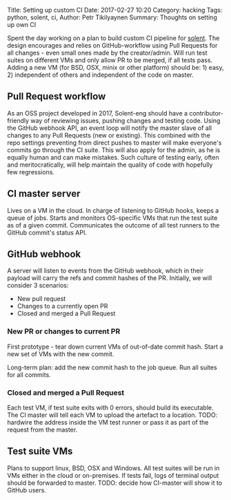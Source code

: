 Title: Setting up custom CI
Date: 2017-02-27 10:20
Category: hacking
Tags: python, solent, ci, 
Author: Petr Tikilyaynen
Summary: Thoughts on setting up own CI


Spent the day working on a plan to build custom CI pipeline for [solent](https://github.com/solent-eng/solent). The design encourages and relies on GitHub-workflow using Pull Requests for all changes - even small ones made by the creator/admin. Will run test suites on different VMs and only allow PR to be merged, if all tests pass. Adding a new VM (for BSD, OSX, minix or other platform) should be: 1) easy, 2) independent of others and independent of the code on master.


## Pull Request workflow

As an OSS project developed in 2017, Solent-eng should have a contributor-friendly way of reviewing issues, pushing changes and testing code. Using the GitHub webhook API, an event loop will notify the master slave of all changes to any Pull Requests (new or existing). This combined with the repo settings preventing from direct pushes to master will make everyone's commits go through the CI suite. This will also apply for the admin, as he is equally human and can make mistakes. Such culture of testing early, often and meritocratically, will help maintain the quality of code with hopefully few regressions. 


## CI master server

Lives on a VM in the cloud. In charge of listening to GitHub hooks, keeps a queue of jobs. Starts and monitors OS-specific VMs that run the test suite as of a given commit. Communicates the outcome of all test runners to the GitHub commit's status API.

## GitHub webhook

A server will listen to events from the GitHub webhook, which in their payload will carry the refs and commit hashes of the PR. Initially, we will consider 3 scenarios:

  * New pull request
  * Changes to a currently open PR
  * Closed and merged a Pull Request
  
### New PR or changes to current PR

First prototype - tear down current VMs of out-of-date commit hash. Start a new set of VMs with the new commit.

Long-term plan: add the new commit hash to the job queue. Run all suites for all commits. 

### Closed and merged a Pull Request

Each test VM, if test suite exits with 0 errors, should build its executable. The CI master will tell each VM to upload the artefact to a location. TODO: hardwire the address inside the VM test runner or pass it as part of the request from the master.


## Test suite VMs

Plans to support linux, BSD, OSX and Windows. All test suites will be run in VMs either in the cloud or on-premises. If tests fail, logs of terminal output should be forwarded to master. TODO: decide how CI-master will show it to GitHub users.
